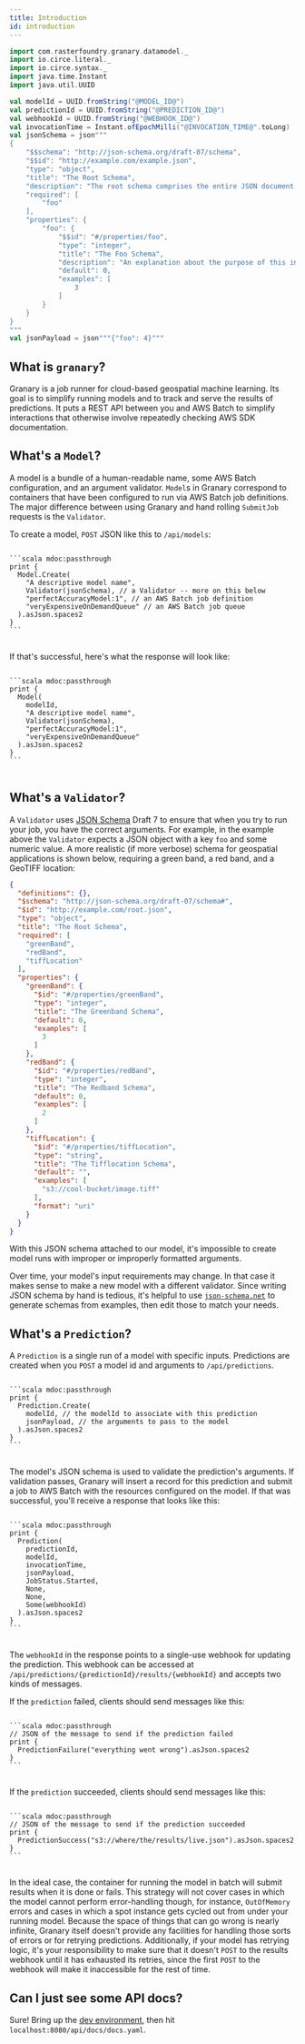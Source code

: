 ```yaml
---
title: Introduction
id: introduction
---
```



```scala mdoc:invisible
import com.rasterfoundry.granary.datamodel._
import io.circe.literal._
import io.circe.syntax._
import java.time.Instant
import java.util.UUID

val modelId = UUID.fromString("@MODEL_ID@")
val predictionId = UUID.fromString("@PREDICTION_ID@")
val webhookId = UUID.fromString("@WEBHOOK_ID@")
val invocationTime = Instant.ofEpochMilli("@INVOCATION_TIME@".toLong)
val jsonSchema = json"""
{
    "$$schema": "http://json-schema.org/draft-07/schema",
    "$$id": "http://example.com/example.json",
    "type": "object",
    "title": "The Root Schema",
    "description": "The root schema comprises the entire JSON document.",
    "required": [
        "foo"
    ],
    "properties": {
        "foo": {
            "$$id": "#/properties/foo",
            "type": "integer",
            "title": "The Foo Schema",
            "description": "An explanation about the purpose of this instance.",
            "default": 0,
            "examples": [
                3
            ]
        }
    }
}
"""
val jsonPayload = json"""{"foo": 4}"""
```

## What is `granary`?

Granary is a job runner for cloud-based geospatial machine learning.
Its goal is to simplify running models and to track and serve
the results of predictions. It puts a REST API between you and AWS Batch
to simplify interactions that otherwise involve repeatedly checking AWS SDK
documentation.

## What's a `Model`?

A model is a bundle of a human-readable name, some AWS Batch configuration,
and an argument validator. `Model`s in Granary correspond to containers that
have been configured to run via AWS Batch job definitions. The major difference
between using Granary and hand rolling `SubmitJob` requests is the `Validator`.

To create a model, `POST` JSON like this to `/api/models`:

<pre>
<code class="hljs css language-json">
```scala mdoc:passthrough
print {
  Model.Create(
    "A descriptive model name",
    Validator(jsonSchema), // a Validator -- more on this below
    "perfectAccuracyModel:1", // an AWS Batch job definition
    "veryExpensiveOnDemandQueue" // an AWS Batch job queue
  ).asJson.spaces2
}
```
</code>
</pre>

If that's successful, here's what the response will look like:

<pre>
<code class="hljs css language-json">
```scala mdoc:passthrough
print {
  Model(
    modelId,
	"A descriptive model name",
	Validator(jsonSchema),
	"perfectAccuracyModel:1",
	"veryExpensiveOnDemandQueue"
  ).asJson.spaces2
}
```
</code>
</pre>

## What's a `Validator`?

A `Validator` uses [JSON Schema](http://json-schema.org/) Draft 7 to ensure that
when you try to run your job, you have the correct arguments. For example, in the
example above the `Validator` expects a JSON object with a key `foo` and some numeric
value. A more realistic (if more verbose) schema for geospatial applications is shown
below, requiring a green band, a red band, and a GeoTIFF location:

```json
{
  "definitions": {},
  "$schema": "http://json-schema.org/draft-07/schema#",
  "$id": "http://example.com/root.json",
  "type": "object",
  "title": "The Root Schema",
  "required": [
    "greenBand",
    "redBand",
    "tiffLocation"
  ],
  "properties": {
    "greenBand": {
      "$id": "#/properties/greenBand",
      "type": "integer",
      "title": "The Greenband Schema",
      "default": 0,
      "examples": [
        3
      ]
    },
    "redBand": {
      "$id": "#/properties/redBand",
      "type": "integer",
      "title": "The Redband Schema",
      "default": 0,
      "examples": [
        2
      ]
    },
    "tiffLocation": {
      "$id": "#/properties/tiffLocation",
      "type": "string",
      "title": "The Tifflocation Schema",
      "default": "",
      "examples": [
        "s3://cool-bucket/image.tiff"
      ],
      "format": "uri"
    }
  }
}
```

With this JSON schema attached to our model, it's impossible to create model runs
with improper or improperly formatted arguments.

Over time, your model's input requirements may change. In that case it makes
sense to make a new model with a different validator. Since writing JSON schema
by hand is tedious, it's helpful to use [`json-schema.net`](https://jsonschema.net/)
to generate schemas from examples, then edit those to match your needs.

## What's a `Prediction`?

A `Prediction` is a single run of a model with specific inputs. Predictions are
created when you `POST` a model id and arguments to `/api/predictions`.

<pre>
<code class="hljs css language-json">
```scala mdoc:passthrough
print {
  Prediction.Create(
    modelId, // the modelId to associate with this prediction
    jsonPayload, // the arguments to pass to the model
  ).asJson.spaces2
}
```
</code>
</pre>

The model's JSON schema is used to validate the prediction's arguments.
If validation passes, Granary will insert a record for this prediction and submit
a job to AWS Batch with the resources configured on the model. If that was successful,
you'll receive a response that looks like this:

<pre>
<code class="hljs css language-json">
```scala mdoc:passthrough
print {
  Prediction(
    predictionId,
	modelId,
	invocationTime,
	jsonPayload,
	JobStatus.Started,
	None,
	None,
	Some(webhookId)
  ).asJson.spaces2
}
```
</code>
</pre>

The `webhookId` in the response points to a single-use webhook for updating the prediction.
This webhook can be accessed at `/api/predictions/{predictionId}/results/{webhookId}` and
accepts two kinds of messages.

If the `prediction` failed, clients should send messages like this:

<pre>
<code class="hljs css language-json">
```scala mdoc:passthrough
// JSON of the message to send if the prediction failed
print {
  PredictionFailure("everything went wrong").asJson.spaces2
}
```
</code>
</pre>

If the `prediction` succeeded, clients should send messages like this:

<pre>
<code class="hljs css language-json">
```scala mdoc:passthrough
// JSON of the message to send if the prediction succeeded
print {
  PredictionSuccess("s3://where/the/results/live.json").asJson.spaces2
}
```
</code>
</pre>

In the ideal case, the container for running the model in batch will submit results when it
is done or fails. This strategy will not cover cases in which the model cannot perform
error-handling though, for instance, `OutOfMemory` errors and cases in which a spot
instance gets cycled out from under your running model. Because the space of things that
can go wrong is nearly infinite, Granary itself doesn't provide any facilities for handling
those sorts of errors or for retrying predictions. Additionally, if your model has retrying
logic, it's your responsibility to make sure that it doesn't `POST` to the results webhook
until it has exhausted its retries, since the first `POST` to the webhook will make it
inaccessible for the rest of time.

## Can I just see some API docs?

Sure! Bring up the [dev environment](./development.md), then hit `localhost:8080/api/docs/docs.yaml`.
